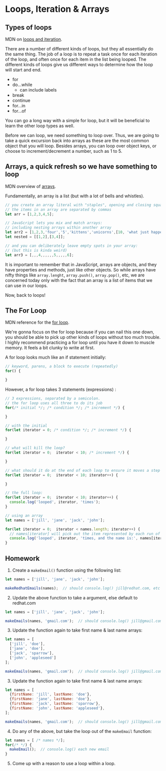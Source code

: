 # Loops, Iteration & Arrays


## Types of loops

MDN on [loops and iteration](https://developer.mozilla.org/en-US/docs/Web/JavaScript/Guide/Loops_and_iteration).

There are a number of different kinds of loops, but they all essentially do the same thing.  The job of a loop is to repeat a task once for each iteration of the loop, and often once for each item in the list being looped.  The different kinds of loops give us different ways to determine how the loop will start and end.

- for
- do...while
  - can include labels
- break
- continue
- for...in
- for...of

You can go a long way with a simple for loop, but it will be beneficial to learn the other loop types as well.

Before we can loop, we need something to loop over.  Thus, we are going to take a quick excursion back into arrays as these are the most common object that you will loop.  Besides arrays, you can loop over object keys, or choose to increment/decrement a number, such as 1 to 5.    


## Arrays, a quick refresh so we have something to loop

MDN overview of [arrays](https://developer.mozilla.org/en-US/docs/Web/JavaScript/Reference/Global_Objects/Array).

Fundamentally, an array is a list (but with a lot of bells and whistles).  

```JavaScript
// you create an array literal with "staples", opening and closing square brackets:
// the items in an array are separated by commas
let arr = [1,2,3,4,5];

// JavaScript lets you mix and match arrays:
// including nesting arrays within another array
let arr2 = [1,2,3,'four','5','kittens','unicorns',[10, 'what just happened?!']]
let nested = [[1,2],[3,4]];

// and you can deliberately leave empty spots in your array:
// (but this is kinda weird)
let arr3 = [,,,4,,,,,,5,,,,,6];

```

It is important to remember that in JavaScript, arrays are objects, and they have properties and methods, just like other objects.  So while arrays have nifty things like `array.lenght`, `array.push()`, `array.pop()`, etc, we are concerned today only with the fact that an array is a list of items that we can use in our loops.

Now, back to loops!


## The For Loop

MDN reference for the [for loop](https://developer.mozilla.org/en-US/docs/Web/JavaScript/Reference/statements/for).

We're gonna focus on the for loop because if you can nail this one down, you should be able to pick up other kinds of loops without too much trouble.  I highly recommend practicing a for loop until you have it down to muscle memory. It feels a bit clunky to write at first.

A for loop looks much like an if statement initially:

```JavaScript
// keyword, parens, a block to execute (repeatedly)
for() {

}
```
However, a for loop takes 3 statements (expressions) :

```JavaScript
// 3 expressions, separated by a semicolon.
// the for loop uses all three to do its job
for(/* initial */; /* condition */; /* increment */) {

}

// with the initial
for(let iterator = 0; /* condition */; /* increment */) {

}

// what will kill the loop?
for(let iterator = 0;  iterator < 10; /* increment */) {

}

// what should it do at the end of each loop to ensure it moves a step closer to completion?
for(let iterator = 0;  iterator < 10; iterator++) {

}

// the full loop:
for(let iterator = 0;  iterator < 10; iterator++) {
  console.log('looped', iterator, 'times');
}

// using an array
let names = ['jill', 'jane', 'jack', 'john'];

for(let iterator = 0;  iterator < names.length; iterator++) {
  // names[iterator] will pick out the item represented by each run of the loop
  console.log('looped', iterator, 'times, and the name is:', names[iterator]);
}

```

## Homework

1. Create a `makeEmail()` function using the following list:
```JavaScript
let names = ['jill', 'jane', 'jack', 'john'];

makeRedhatEmails(names);  // should console.log() jill@redhat.com, etc
```

2. Update the above function to take a argument, else default to redhat.com
```JavaScript
let names = ['jill', 'jane', 'jack', 'john'];

makeEmails(names, 'gmail.com');  // should console.log() jill@gmail.com, etc
```

3. Update the function again to take first name & last name arrays:
```JavaScript
let names = [
  ['jill', 'doe'],
  ['jane', 'doe'],
  ['jack', 'sparrow'],
  ['john', 'appleseed']
];

makeEmails(names, 'gmail.com');  // should console.log() jill@gmail.com, etc
```

3. Update the function again to take first name & last name arrays:
```JavaScript
let names = [
  {firstName: 'jill', lastName: 'doe'},
  {firstName: 'jane', lastName: 'doe'},
  {firstName: 'jack', lastName: 'sparrow'},
  {firstName: 'john', lastName: 'appleseed'},
];

makeEmails(names, 'gmail.com');  // should console.log() jill@gmail.com, etc
```

4. Do any of the above, but take the loop out of the `makeEmail` function:
```JavaScript
let names = [ /* names */];
for(/* */) {
  makeEmail();  // console.log() each new email
}
```

5. Come up with a reason to use a loop within a loop. 
